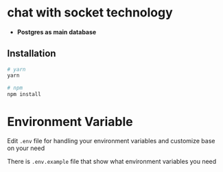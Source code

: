 # chat with socket technology

* #### Postgres as main database

## Installation

```bash
# yarn
yarn 

# npm
npm install
```

# Environment Variable

Edit `.env` file for handling your environment variables and customize base on your need

There is `.env.example` file that show what environment variables you need
